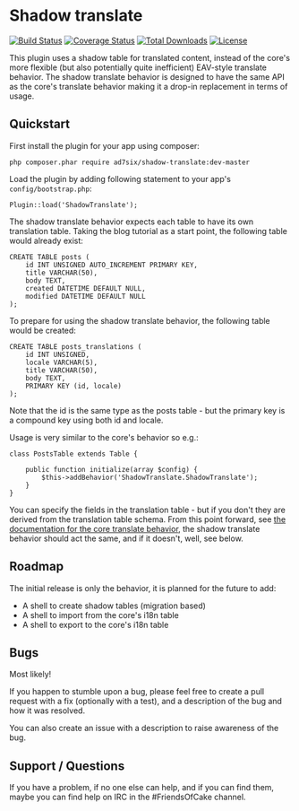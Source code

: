 # Shadow translate

[![Build Status](https://img.shields.io/travis/AD7six/cakehp-shadow-translate/master.svg?style=flat-square)](https://travis-ci.org/AD7six/cakehp-shadow-translate)
[![Coverage Status](https://img.shields.io/coveralls/AD7six/cakehp-shadow-translate/master.svg?style=flat-square)](https://coveralls.io/r/AD7six/cakehp-shadow-translate)
[![Total Downloads](https://img.shields.io/packagist/dt/ad7six/shadow-translate.svg?style=flat-square)](https://packagist.org/packages/ad7six/shadow-translate)
[![License](https://img.shields.io/badge/license-MIT-blue.svg?style=flat-square)](LICENSE.txt)

This plugin uses a shadow table for translated content, instead of the core's more flexible (but
also potentially quite inefficient) EAV-style translate behavior. The shadow translate behavior
is designed to have the same API as the core's translate behavior making it a drop-in
replacement in terms of usage.

## Quickstart

First install the plugin for your app using composer:

`php composer.phar require ad7six/shadow-translate:dev-master`

Load the plugin by adding following statement to your app's `config/bootstrap.php`:

`Plugin::load('ShadowTranslate');`

The shadow translate behavior expects each table to have its own translation table. Taking the
blog tutorial as a start point, the following table would already exist:

	CREATE TABLE posts (
		id INT UNSIGNED AUTO_INCREMENT PRIMARY KEY,
		title VARCHAR(50),
		body TEXT,
		created DATETIME DEFAULT NULL,
		modified DATETIME DEFAULT NULL
	);

To prepare for using the shadow translate behavior, the following table would be created:

	CREATE TABLE posts_translations (
		id INT UNSIGNED,
		locale VARCHAR(5),
		title VARCHAR(50),
		body TEXT,
		PRIMARY KEY (id, locale)
	);

Note that the id is the same type as the posts table - but the primary key is a compound key
using both id and locale.

Usage is very similar to the core's behavior so e.g.:

	class PostsTable extends Table {

		public function initialize(array $config) {
			$this->addBehavior('ShadowTranslate.ShadowTranslate');
		}
	}

You can specify the fields in the translation table - but if you don't they are derived from the translation
table schema. From this point forward, see [the documentation for the core translate behavior](http://book.cakephp.org/3.0/en/orm/behaviors/translate.html), the shadow translate behavior should act
the same, and if it doesn't, well, see  below.

## Roadmap

The initial release is only the behavior, it is planned for the future to add:

 * A shell to create shadow tables (migration based)
 * A shell to import from the core's i18n table
 * A shell to export to the core's i18n table

## Bugs

Most likely!

If you happen to stumble upon a bug, please feel free to create a pull request with a fix
(optionally with a test), and a description of the bug and how it was resolved.

You can also create an issue with a description to raise awareness of the bug.

## Support / Questions

If you have a problem, if no one else can help, and if you can find them, maybe you can
find help on IRC in the #FriendsOfCake channel.
